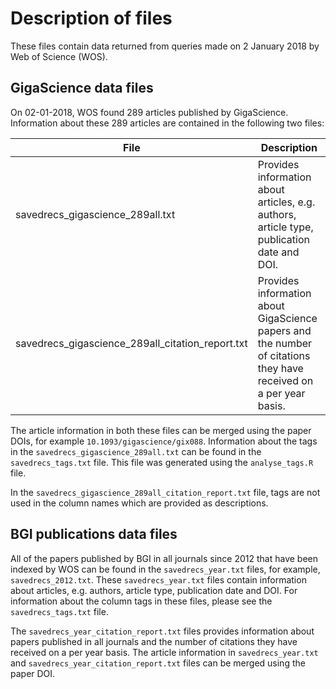 # Description of files

These files contain data returned from queries made on 2 January 2018 by Web of 
Science (WOS).
 
## GigaScience data files

On 02-01-2018, WOS found 289 articles published by GigaScience. Information
about these 289 articles are contained in the following two files:

| File  | Description |
| ----- | ----------- |
| savedrecs_gigascience_289all.txt | Provides information about articles, e.g. authors, article type, publication date and DOI. |
| savedrecs_gigascience_289all_citation_report.txt | Provides information about GigaScience papers and the number of citations they have received on a per year basis. |
  
The article information in both these files can be merged using the paper DOIs, 
for example `10.1093/gigascience/gix088`. Information about the tags in the 
`savedrecs_gigascience_289all.txt` can be found in the `savedrecs_tags.txt` 
file. This file was generated using the `analyse_tags.R` file.
 
In the `savedrecs_gigascience_289all_citation_report.txt` file, tags are not
used in the column names which are provided as descriptions.
 
##  BGI publications data files
 
All of the papers published by BGI in all journals since 2012 that have been 
indexed by WOS can be found in the `savedrecs_year.txt` files, for example, 
`savedrecs_2012.txt`. These `savedrecs_year.txt` files contain information about 
articles, e.g. authors, article type, publication date and DOI. For information 
about the column tags in these files, please see the `savedrecs_tags.txt` file.

The `savedrecs_year_citation_report.txt` files provides information about papers
published in all journals and the number of citations they have received on a 
per year basis. The article information in `savedrecs_year.txt` and
`savedrecs_year_citation_report.txt` files can be merged using the paper DOI.